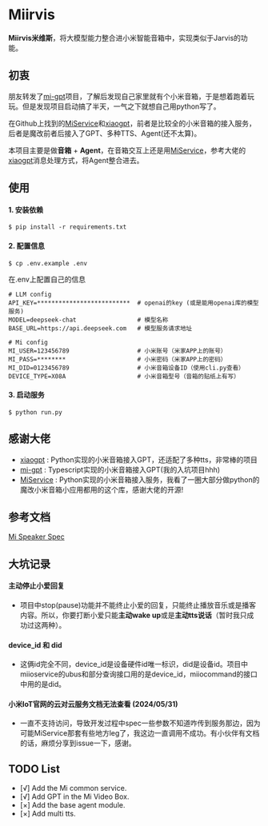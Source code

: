 # Miirvis

**Miirvis米维斯**，将大模型能力整合进小米智能音箱中，实现类似于Jarvis的功能。

## 初衷

朋友转发了[mi-gpt](https://github.com/idootop/mi-gpt)项目，了解后发现自己家里就有个小米音箱，于是想着跑着玩玩。但是发现项目启动搞了半天，一气之下就想自己用python写了。

在Github上找到的[MiService](https://github.com/Yonsm/MiService)和[xiaogpt](https://github.com/yihong0618/xiaogpt)，前者是比较全的小米音箱的接入服务，后者是魔改前者后接入了GPT、多种TTS、Agent(还不太算)。

本项目主要是做**音箱** + **Agent**，在音箱交互上还是用[MiService](https://github.com/Yonsm/MiService)，参考大佬的[xiaogpt](https://github.com/yihong0618/xiaogpt)消息处理方式，将Agent整合进去。


## 使用

#### 1. 安装依赖
```shell
$ pip install -r requirements.txt
```
#### 2. 配置信息
```shell
$ cp .env.example .env
```
在.env上配置自己的信息
```
# LLM config
API_KEY=**************************  # openai的key (或是能用openai库的模型服务)
MODEL=deepseek-chat                 # 模型名称
BASE_URL=https://api.deepseek.com   # 模型服务请求地址

# Mi config
MI_USER=123456789                   # 小米账号（米家APP上的账号）
MI_PASS=********                    # 小米密码（米家APP上的密码）
MI_DID=0123456789                   # 小米音箱设备ID（使用cli.py查看）
DEVICE_TYPE=X08A                    # 小米音箱型号（音箱的贴纸上有写）
```
#### 3. 启动服务
```shell
$ python run.py
```
## 感谢大佬
- [xiaogpt](https://github.com/yihong0618/xiaogpt) : Python实现的小米音箱接入GPT，还适配了多种tts，非常棒的项目
- [mi-gpt](https://github.com/idootop/mi-gpt) : Typescript实现的小米音箱接入GPT(我的入坑项目hhh)
- [MiService](https://github.com/Yonsm/MiService) : Python实现的小米音箱接入服务，我看了一圈大部分做python的魔改小米音箱小应用都用的这个库，感谢大佬的开源!

## 参考文档
[Mi Speaker Spec](https://home.miot-spec.com/spec)

## 大坑记录

#### 主动停止小爱回复
- 项目中stop(pause)功能并不能终止小爱的回复，只能终止播放音乐或是播客内容。所以，你要打断小爱只能**主动wake up**或是**主动tts说话**（暂时我只成功过这两种）。

#### device_id 和 did
- 这俩id完全不同，device_id是设备硬件id唯一标识，did是设备id。项目中miioservice的ubus和部分查询接口用的是device_id，miiocommand的接口中用的是did。

#### 小米IoT官网的云对云服务文档无法查看 (2024/05/31)
- 一直不支持访问，导致开发过程中spec一些参数不知道咋传到服务那边，因为可能MiService那套有些地方leg了，我这边一直调用不成功。有小伙伴有文档的话，麻烦分享到issue一下，感谢。

## TODO List

- [√] Add the Mi common service.
- [√] Add GPT in the Mi Video Box.
- [×] Add the base agent module.
- [×] Add multi tts.